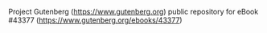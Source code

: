 Project Gutenberg (https://www.gutenberg.org) public repository for eBook #43377 (https://www.gutenberg.org/ebooks/43377)
